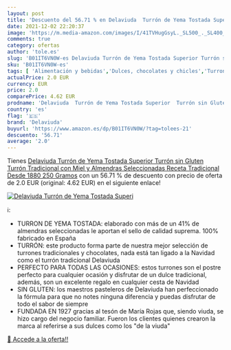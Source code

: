 ```yaml
---
layout: post
title: 'Descuento del 56.71 % en Delaviuda  Turrón de Yema Tostada Superi'
date: 2021-12-02 22:20:37
image: 'https://m.media-amazon.com/images/I/41TVHugGsyL._SL500_._SL400_.jpg'
comments: true
category: ofertas
author: 'tole.es'
slug: 'B01IT6VN0W-es Delaviuda Turrón de Yema Tostada Superior Turrón sin...'
sku: 'B01IT6VN0W-es'
tags: [ 'Alimentación y bebidas','Dulces, chocolates y chicles','Turrones','delaviuda','gluten','sin', ]
actualPrice: 2.0 EUR
currency: EUR
price: 2.0
comparePrice: 4.62 EUR
prodname: 'Delaviuda  Turrón de Yema Tostada Superior  Turrón sin Gluten  Turrón Tradicional con Miel y Almendras Seleccionadas  Receta Tradicional Desde 1880  250 Gramos'
country: 'es'
flag: '🇪🇸'
brand: 'Delaviuda'
buyurl: 'https://www.amazon.es/dp/B01IT6VN0W/?tag=tolees-21'
descuento: '56.71'
average: '2.0'
---
```


Tienes [Delaviuda  Turrón de Yema Tostada Superior  Turrón sin Gluten  Turrón Tradicional con Miel y Almendras Seleccionadas  Receta Tradicional Desde 1880  250 Gramos](https://www.amazon.es/dp/B01IT6VN0W/?tag=tolees-21) con un 56.71 % de descuento con precio de oferta de 2.0 EUR (original: 4.62 EUR) en el siguiente enlace!

[![Delaviuda  Turrón de Yema Tostada Superi](https://m.media-amazon.com/images/I/41TVHugGsyL._SL500_._SL400_.jpg)](https://www.amazon.es/dp/B01IT6VN0W/?tag=tolees-21)

ℹ️:

- TURRON DE YEMA TOSTADA: elaborado con más de un 41% de almendras seleccionadas le aportan el sello de calidad suprema. 100% fabricado en España
- TURRÓN: este producto forma parte de nuestra mejor selección de turrones tradicionales y chocolates, nada está tan ligado a la Navidad como el turrón tradicional Delaviuda
- PERFECTO PARA TODAS LAS OCASIONES: estos turrones son el postre perfecto para cualquier ocasión y disfrutar de un dulce tradicional, además, son un excelente regalo en cualquier cesta de Navidad
- SIN GLUTEN: los maestros pasteleros de Delaviuda han perfeccionado la fórmula para que no notes ninguna diferencia y puedas disfrutar de todo el sabor de siempre
- FUNDADA EN 1927 gracias al tesón de María Rojas que, siendo viuda, se hizo cargo del negocio familiar. Fueron los clientes quienes crearon la marca al referirse a sus dulces como los "de la viuda"

[🛒 Accede a la oferta!!](https://www.amazon.es/dp/B01IT6VN0W/?tag=tolees-21)
